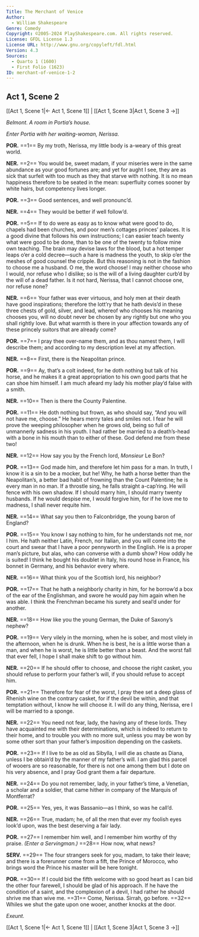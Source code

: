 ```yaml
---
Title: The Merchant of Venice
Author: 
  - William Shakespeare
Genre: Comedy
Copyright: ©2005-2024 PlayShakespeare.com. All rights reserved.
License: GFDL License 1.3
License URL: http://www.gnu.org/copyleft/fdl.html
Version: 4.3
Sources:
  - Quarto 1 (1600)
  - First Folio (1623)
ID: merchant-of-venice-1-2
---
```


## Act 1, Scene 2
[[Act 1, Scene 1|← Act 1, Scene 1]] | [[Act 1, Scene 3|Act 1, Scene 3 →]]

*Belmont. A room in Portia’s house.*

*Enter Portia with her waiting-woman, Nerissa.*

**POR.**
==1== By my troth, Nerissa, my little body is a-weary of this great world.

**NER.**
==2== You would be, sweet madam, if your miseries were in the same abundance as your good fortunes are; and yet for aught I see, they are as sick that surfeit with too much as they that starve with nothing. It is no mean happiness therefore to be seated in the mean: superfluity comes sooner by white hairs, but competency lives longer.

**POR.**
==3== Good sentences, and well pronounc’d.

**NER.**
==4== They would be better if well follow’d.

**POR.**
==5== If to do were as easy as to know what were good to do, chapels had been churches, and poor men’s cottages princes’ palaces. It is a good divine that follows his own instructions; I can easier teach twenty what were good to be done, than to be one of the twenty to follow mine own teaching. The brain may devise laws for the blood, but a hot temper leaps o’er a cold decree—such a hare is madness the youth, to skip o’er the meshes of good counsel the cripple. But this reasoning is not in the fashion to choose me a husband. O me, the word choose! I may neither choose who I would, nor refuse who I dislike; so is the will of a living daughter curb’d by the will of a dead father. Is it not hard, Nerissa, that I cannot choose one, nor refuse none?

**NER.**
==6== Your father was ever virtuous, and holy men at their death have good inspirations; therefore the lott’ry that he hath devis’d in these three chests of gold, silver, and lead, whereof who chooses his meaning chooses you, will no doubt never be chosen by any rightly but one who you shall rightly love. But what warmth is there in your affection towards any of these princely suitors that are already come?

**POR.**
==7== I pray thee over-name them, and as thou namest them, I will describe them; and according to my description level at my affection.

**NER.**
==8== First, there is the Neapolitan prince.

**POR.**
==9== Ay, that’s a colt indeed, for he doth nothing but talk of his horse, and he makes it a great appropriation to his own good parts that he can shoe him himself. I am much afeard my lady his mother play’d false with a smith.

**NER.**
==10== Then is there the County Palentine.

**POR.**
==11== He doth nothing but frown, as who should say, “And you will not have me, choose.” He hears merry tales and smiles not. I fear he will prove the weeping philosopher when he grows old, being so full of unmannerly sadness in his youth. I had rather be married to a death’s-head with a bone in his mouth than to either of these. God defend me from these two!

**NER.**
==12== How say you by the French lord, *Monsieur* Le Bon?

**POR.**
==13== God made him, and therefore let him pass for a man. In truth, I know it is a sin to be a mocker, but he! Why, he hath a horse better than the Neapolitan’s, a better bad habit of frowning than the Count Palentine; he is every man in no man. If a throstle sing, he falls straight a-cap’ring. He will fence with his own shadow. If I should marry him, I should marry twenty husbands. If he would despise me, I would forgive him, for if he love me to madness, I shall never requite him.

**NER.**
==14== What say you then to Falconbridge, the young baron of England?

**POR.**
==15== You know I say nothing to him, for he understands not me, nor I him. He hath neither Latin, French, nor Italian, and you will come into the court and swear that I have a poor pennyworth in the English. He is a proper man’s picture, but alas, who can converse with a dumb show? How oddly he is suited! I think he bought his doublet in Italy, his round hose in France, his bonnet in Germany, and his behavior every where.

**NER.**
==16== What think you of the Scottish lord, his neighbor?

**POR.**
==17== That he hath a neighborly charity in him, for he borrow’d a box of the ear of the Englishman, and swore he would pay him again when he was able. I think the Frenchman became his surety and seal’d under for another.

**NER.**
==18== How like you the young German, the Duke of Saxony’s nephew?

**POR.**
==19== Very vilely in the morning, when he is sober, and most vilely in the afternoon, when he is drunk. When he is best, he is a little worse than a man, and when he is worst, he is little better than a beast. And the worst fall that ever fell, I hope I shall make shift to go without him.

**NER.**
==20== If he should offer to choose, and choose the right casket, you should refuse to perform your father’s will, if you should refuse to accept him.

**POR.**
==21== Therefore for fear of the worst, I pray thee set a deep glass of Rhenish wine on the contrary casket, for if the devil be within, and that temptation without, I know he will choose it. I will do any thing, Nerissa, ere I will be married to a sponge.

**NER.**
==22== You need not fear, lady, the having any of these lords. They have acquainted me with their determinations, which is indeed to return to their home, and to trouble you with no more suit, unless you may be won by some other sort than your father’s imposition depending on the caskets.

**POR.**
==23== If I live to be as old as Sibylla, I will die as chaste as Diana, unless I be obtain’d by the manner of my father’s will. I am glad this parcel of wooers are so reasonable, for there is not one among them but I dote on his very absence, and I pray God grant them a fair departure.

**NER.**
==24== Do you not remember, lady, in your father’s time, a Venetian, a scholar and a soldier, that came hither in company of the Marquis of Montferrat?

**POR.**
==25== Yes, yes, it was Bassanio—as I think, so was he call’d.

**NER.**
==26== True, madam; he, of all the men that ever my foolish eyes look’d upon, was the best deserving a fair lady.

**POR.**
==27== I remember him well, and I remember him worthy of thy praise.
*(Enter a Servingman.)*
==28== How now, what news?

**SERV.**
==29== The four strangers seek for you, madam, to take their leave; and there is a forerunner come from a fift, the Prince of Morocco, who brings word the Prince his master will be here tonight.

**POR.**
==30== If I could bid the fifth welcome with so good heart as I can bid the other four farewell, I should be glad of his approach. If he have the condition of a saint, and the complexion of a devil, I had rather he should shrive me than wive me.
==31== Come, Nerissa. Sirrah, go before.
==32== Whiles we shut the gate upon one wooer, another knocks at the door.

*Exeunt.*

[[Act 1, Scene 1|← Act 1, Scene 1]] | [[Act 1, Scene 3|Act 1, Scene 3 →]]
